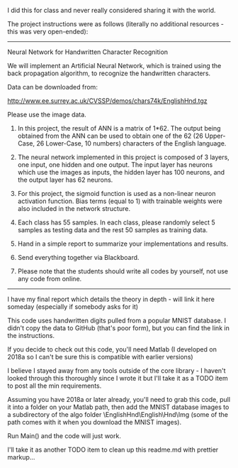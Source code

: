 I did this for class and never really considered sharing it with the world.

The project instructions were as follows (literally no additional resources - this was very open-ended):
_____________________________________________________________________________
Neural Network for Handwritten Character Recognition

 

We will implement an Artificial Neural Network, which is trained using the back propagation algorithm, to recognize the handwritten characters.

 

Data can be downloaded from:

http://www.ee.surrey.ac.uk/CVSSP/demos/chars74k/EnglishHnd.tgz

Please use the image data.

 

1. In this project, the result of ANN is a matrix of 1*62. The output being obtained from the ANN can be used to obtain one of the 62 (26 Upper-Case, 26 Lower-Case, 10 numbers) characters of the English language.

2. The neural network implemented in this project is composed of 3 layers, one input, one hidden and one output. The input layer has neurons which use the images as inputs, the hidden layer has 100 neurons, and the output layer has 62 neurons.

3. For this project, the sigmoid function is used as a non-linear neuron activation function. Bias terms (equal to 1) with trainable weights were also included in the network structure.

4. Each class has 55 samples.  In each class, please randomly select 5 samples as testing data and the rest 50 samples as training data.

5. Hand in a simple report to summarize your implementations and results.

6. Send everything together via Blackboard.

7. Please note that the students should write all codes by yourself, not use any code from online.
___________________________________________________________________________


I have my final report which details the theory in depth - will link it here someday (especially if somebody asks for it)

This code uses handwritten digits pulled from a popular MNIST database. I didn't copy the data to GitHub (that's poor form),
but you can find the link in the instructions.

If you decide to check out this code, you'll need Matlab (I developed on 2018a so I can't be sure this is compatible with earlier versions)

I believe I stayed away from any tools outside of the core library - I haven't looked through this thoroughly since I wrote it but
I'll take it as a TODO item to post all the min requirements.

Assuming you have 2018a or later already, you'll need to grab this code, pull it into a folder on your Matlab path, then add
the MNIST database images to a subdirectory of the algo folder \EnglishHnd\English\Hnd\Img (some of the path comes with it when
you download the MNIST images).

Run Main() and the code will just work.

I'll take it as another TODO item to clean up this readme.md with prettier markup...


